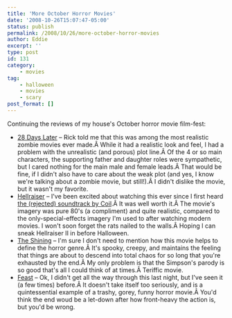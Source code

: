 ```yaml
---
title: 'More October Horror Movies'
date: '2008-10-26T15:07:47-05:00'
status: publish
permalink: /2008/10/26/more-october-horror-movies
author: Eddie
excerpt: ''
type: post
id: 131
category:
    - movies
tag:
    - halloween
    - movies
    - scary
post_format: []
---
```

Continuing the reviews of my house's October horror movie film-fest:

- [28 Days Later](http://www.imdb.com/title/tt0289043/) – Rick told me that this was among the most realistic zombie movies ever made.Â While it had a realistic look and feel, I had a problem with the unrealistic (and porous) plot line.Â Of the 4 or so main characters, the supporting father and daughter roles were sympathetic, but I cared nothing for the main male and female leads.Â That would be fine, if I didn't also have to care about the weak plot (and yes, I know we're talking about a zombie movie, but still!).Â I didn't dislike the movie, but it wasn't my favorite.
- [Hellraiser](http://www.imdb.com/title/tt0093177/) – I've been excited about watching this ever since I first heard [the (rejected) soundtrack by Coil](http://www.brainwashed.com/common/htdocs/discog/coil1.html).Â It was well worth it.Â The movie's imagery was pure 80's (a compliment) and quite realistic, compared to the only-special-effects imagery I'm used to after watching modern movies. I won't soon forget the rats nailed to the walls.Â Hoping I can sneak Hellraiser II in before Halloween.
- [The Shining](http://www.imdb.com/title/tt0081505/) – I'm sure I don't need to mention how this movie helps to define the horror genre.Â It's spooky, creepy, and maintains the feeling that things are about to descend into total chaos for so long that you're exhausted by the end.Â My only problem is that the Simpson's parody is so good that's all I could think of at times.Â Teriffic movie.
- [Feast](http://www.imdb.com/title/tt0426459/) – Ok, I didn't get all the way through this last night, but I've seen it (a few times) before.Â It doesn't take itself too seriously, and is a quintessential example of a trashy, gorey, funny horror movie.Â You'd think the end woud be a let-down after how front-heavy the action is, but you'd be wrong.